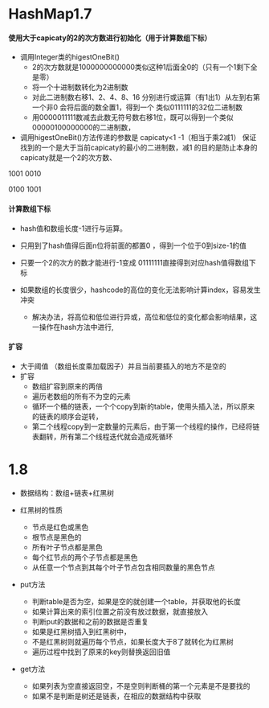 # HashMap1.7

#### 使用大于capicaty的2的次方数进行初始化（用于计算数组下标）

+ 调用Integer类的higestOneBit()
  + 2的次方数就是1000000000000类似这种1后面全0的（只有一个1剩下全是零）
  + 将一个十进制数转化为2进制数
  + 对此二进制数右移1、2、4、8、16 分别进行或运算（有1出1）从左到右第一个非0 会将后面的数全置1，得到一个 类似0111111的32位二进制数
  + 用0000011111数减去此数无符号数右移1位，既可以得到一个类似00000100000000的二进制数，
+ 调用higestOneBit()方法传递的参数是 capicaty<1 -1（相当于乘2减1） 保证找到的一个是大于当前capicaty的最小的二进制数，减1 的目的是防止本身的capicaty就是一个2的次方数、

1001 0010

0100 1001

#### 计算数组下标

+ hash值和数组长度-1进行与运算。
+ 只用到了hash值得后面n位将前面的都置0 ，得到一个位于0到size-1的值
+ 只要一个2的次方的数才能进行-1变成 01111111直接得到对应hash值得数组下标

+ 如果数组的长度很少，hashcode的高位的变化无法影响计算index，容易发生冲突
  + 解决办法，将高位和低位进行异或，高位和低位的变化都会影响结果，这一操作在hash方法中进行,



#### 扩容

+ 大于阈值 （数组长度乘加载因子）并且当前要插入的地方不是空的
+ 扩容
  + 数组扩容到原来的两倍
  + 遍历老数组的所有不为空的元素
  + 循环一个桶的链表，一个个copy到新的table，使用头插入法，所以原来的链表的顺序会逆转，
  + 第二个线程copy到一定数量的元素后，由于第一个线程的操作，已经将链表翻转，所有第二个线程迭代就会造成死循环



# 1.8
+ 数据结构：数组+链表+红黑树
+ 红黑树的性质
    + 节点是红色或黑色
    + 根节点是黑色的
    + 所有叶子节点都是黑色
    + 每个红节点的两个子节点都是黑色
    + 从任意一个节点到其每个叶子节点包含相同数量的黑色节点
    
+ put方法
    + 判断table是否为空，如果是空的就创建一个table，并获取他的长度
    + 如果计算出来的索引位置之前没有放过数据，就直接放入
    + 判断put的数据和之前的数据是否重复
    + 如果是红黑树插入到红黑树中，
    + 不是红黑树则就遍历每个节点，如果长度大于8了就转化为红黑树
    + 遍历过程中找到了原来的key则替换返回旧值
+ get方法
    + 如果列表为空直接返回空，不是空则判断桶的第一个元素是不是要找的
    + 如果不是判断是树还是链表，在相应的数据结构中获取
